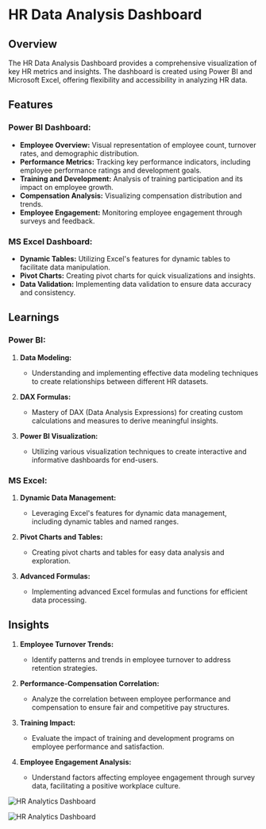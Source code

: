 # HR Data Analysis Dashboard

## Overview

The HR Data Analysis Dashboard provides a comprehensive visualization of key HR metrics and insights. The dashboard is created using Power BI and Microsoft Excel, offering flexibility and accessibility in analyzing HR data.

## Features

### Power BI Dashboard:

- **Employee Overview:** Visual representation of employee count, turnover rates, and demographic distribution.
- **Performance Metrics:** Tracking key performance indicators, including employee performance ratings and development goals.
- **Training and Development:** Analysis of training participation and its impact on employee growth.
- **Compensation Analysis:** Visualizing compensation distribution and trends.
- **Employee Engagement:** Monitoring employee engagement through surveys and feedback.

### MS Excel Dashboard:

- **Dynamic Tables:** Utilizing Excel's features for dynamic tables to facilitate data manipulation.
- **Pivot Charts:** Creating pivot charts for quick visualizations and insights.
- **Data Validation:** Implementing data validation to ensure data accuracy and consistency.

## Learnings

### Power BI:

1. **Data Modeling:**
   - Understanding and implementing effective data modeling techniques to create relationships between different HR datasets.

2. **DAX Formulas:**
   - Mastery of DAX (Data Analysis Expressions) for creating custom calculations and measures to derive meaningful insights.

3. **Power BI Visualization:**
   - Utilizing various visualization techniques to create interactive and informative dashboards for end-users.

### MS Excel:

1. **Dynamic Data Management:**
   - Leveraging Excel's features for dynamic data management, including dynamic tables and named ranges.

2. **Pivot Charts and Tables:**
   - Creating pivot charts and tables for easy data analysis and exploration.

3. **Advanced Formulas:**
   - Implementing advanced Excel formulas and functions for efficient data processing.

## Insights

1. **Employee Turnover Trends:**
   - Identify patterns and trends in employee turnover to address retention strategies.

2. **Performance-Compensation Correlation:**
   - Analyze the correlation between employee performance and compensation to ensure fair and competitive pay structures.

3. **Training Impact:**
   - Evaluate the impact of training and development programs on employee performance and satisfaction.

4. **Employee Engagement Analysis:**
   - Understand factors affecting employee engagement through survey data, facilitating a positive workplace culture.


![HR Analytics Dashboard](https://github.com/RaveenaSoyal/HR-Analysis-Dashboard/assets/162892512/3ea49cc0-789d-4467-b83b-eda127c72bc2)

![HR Analytics Dashboard](https://github.com/RaveenaSoyal/HR-Analysis-Dashboard/assets/162892512/bfd4535e-174d-46cc-8306-70ad07df19b4)

